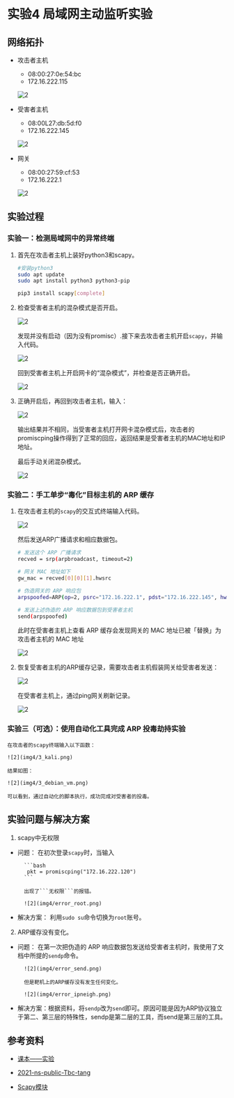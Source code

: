 # 实验4 局域网主动监听实验
## 网络拓扑

- 攻击者主机
  - 08:00:27:0e:54:bc
  - 172.16.222.115
  
  ![2](img4/kali_attacker2.png)
  
- 受害者主机
  - 08:00L27:db:5d:f0
  - 172.16.222.145
  
  ![2](img4/debian_victim2.png)
  
- 网关
  - 08:00:27:59:cf:53
  - 172.16.222.1
  
  ![2](img4/debian_gw.png)

## 实验过程
### 实验一：检测局域网中的异常终端

1. 首先在攻击者主机上装好python3和scapy。

    ```bash
    #安装python3
    sudo apt update
    sudo apt install python3 python3-pip

    pip3 install scapy[complete]
    ```
  
2.  检查受害者主机的混杂模式是否开启。

    ![2](img4/iplink.png)

    发现并没有启动（因为没有promisc）.接下来去攻击者主机开启```scapy```，并输入代码。

    ![2](img4/scapy_result.png)

    回到受害者主机上开启网卡的“混杂模式”，并检查是否正确开启。

    ![2](img4/promisc.png)


3.  正确开启后，再回到攻击者主机，输入：

    ![2](img4/PKT_change.png)

    输出结果并不相同，当受害者主机打开网卡混杂模式后，攻击者的promiscping操作得到了正常的回应，返回结果是受害者主机的MAC地址和IP地址。

    最后手动关闭混杂模式。

    ![2](img4/shutdown.png)

  
### 实验二：手工单步“毒化”目标主机的 ARP 缓存
  
1.  在攻击者主机的```scapy```的交互式终端输入代码。
  
    ![2](img4/2_arp.png)

    然后发送ARP广播请求和相应数据包。

    ```bash
    # 发送这个 ARP 广播请求
    recved = srp(arpbroadcast, timeout=2)

    # 网关 MAC 地址如下
    gw_mac = recved[0][0][1].hwsrc

    # 伪造网关的 ARP 响应包
    arpspoofed=ARP(op=2, psrc="172.16.222.1", pdst="172.16.222.145", hwdst="08:00:27:0e:54:bc")

    # 发送上述伪造的 ARP 响应数据包到受害者主机
    send(arpspoofed)
    ```

    此时在受害者主机上查看 ARP 缓存会发现网关的 MAC 地址已被「替换」为攻击者主机的 MAC 地址

    ![2](img4/2_ipneigh.png)
  
2.  恢复受害者主机的ARP缓存记录，需要攻击者主机假装网关给受害者发送：

    ![2](img4/2_re.png)

    在受害者主机上，通过ping网关刷新记录。

     ![2](img4/2_success.png)
   

### 实验三（可选）：使用自动化工具完成 ARP 投毒劫持实验
  
    在攻击者的scapy终端输入以下函数：

    ![2](img4/3_kali.png)

    结果如图：

    ![2](img4/3_debian_vm.png)

    可以看到，通过自动化的脚本执行，成功完成对受害者的投毒。


## 实验问题与解决方案

1. scapy中无权限

- 问题：
        在初次登录```scapy```时，当输入

        ```bash
         pkt = promiscping("172.16.222.120")
        ```
  
        出现了```无权限```的报错。
  
        ![2](img4/error_root.png)
  
- 解决方案：
        利用```sudo su```命令切换为```root```账号。
  
2. ARP缓存没有变化。

- 问题：
        在第一次把伪造的 ARP 响应数据包发送给受害者主机时，我使用了文档中所提的```sendp```命令。
    
        ![2](img4/error_send.png)
    
        但是靶机上的ARP缓存没有发生任何变化。
        
        ![2](img4/error_ipneigh.png)
        
- 解决方案：根据资料，将```sendp```改为```send```即可。原因可能是因为ARP协议独立于第二、第三层的特殊性，sendp是第二层的工具，而send是第三层的工具。

  
  
## 参考资料

- [课本——实验](https://c4pr1c3.github.io/cuc-ns/chap0x04/exp.html)
- [2021-ns-public-Tbc-tang
](https://github.com/CUCCS/2021-ns-public-Tbc-tang/blob/chap0x04/0x04.md)
  
- [Scapy模块](https://blog.csdn.net/dyx0910/article/details/124412639)
  
  
  
  
  
  
  
  
  

